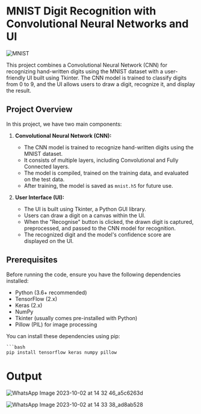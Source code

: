 # MNIST Digit Recognition with Convolutional Neural Networks and UI

![MNIST](https://upload.wikimedia.org/wikipedia/commons/2/27/MnistExamples.png)

This project combines a Convolutional Neural Network (CNN) for recognizing hand-written digits using the MNIST dataset with a user-friendly UI built using Tkinter. The CNN model is trained to classify digits from 0 to 9, and the UI allows users to draw a digit, recognize it, and display the result.

## Project Overview

In this project, we have two main components:

1. **Convolutional Neural Network (CNN):**
   - The CNN model is trained to recognize hand-written digits using the MNIST dataset.
   - It consists of multiple layers, including Convolutional and Fully Connected layers.
   - The model is compiled, trained on the training data, and evaluated on the test data.
   - After training, the model is saved as `mnist.h5` for future use.

2. **User Interface (UI):**
   - The UI is built using Tkinter, a Python GUI library.
   - Users can draw a digit on a canvas within the UI.
   - When the "Recognise" button is clicked, the drawn digit is captured, preprocessed, and passed to the CNN model for recognition.
   - The recognized digit and the model's confidence score are displayed on the UI.

## Prerequisites

Before running the code, ensure you have the following dependencies installed:

- Python (3.6+ recommended)
- TensorFlow (2.x)
- Keras (2.x)
- NumPy
- Tkinter (usually comes pre-installed with Python)
- Pillow (PIL) for image processing

You can install these dependencies using pip:

    ```bash
    pip install tensorflow keras numpy pillow
# Output 
![WhatsApp Image 2023-10-02 at 14 32 46_a5c6263d](https://github.com/Spraveen8-chary/mnist-digit-classifier/assets/108536707/651a6fc3-26ee-4f7c-8e9b-1742b6004275)


![WhatsApp Image 2023-10-02 at 14 33 38_ad8ab528](https://github.com/Spraveen8-chary/mnist-digit-classifier/assets/108536707/bfa9d160-a7fe-4d5f-9948-8213f9a69075)

